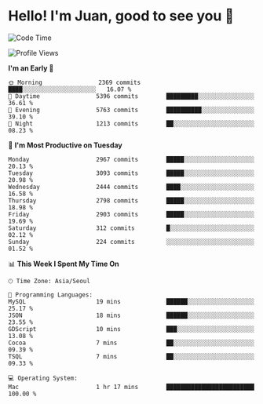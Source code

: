 # Hello! I'm Juan, good to see you 👋

<!--
**Y-k-Y/Y-k-Y** is a ✨ _special_ ✨ repository because its `README.md` (this file) appears on your GitHub profile.

Here are some ideas to get you started:

- 🔭 I’m currently working on ...
- 🌱 I’m currently learning ...
- 👯 I’m looking to collaborate on ...
- 🤔 I’m looking for help with ...
- 💬 Ask me about ...
- 📫 How to reach me: ...
- 😄 Pronouns: ...
- ⚡ Fun fact: ...
-->
<!--
![Profile views](https://gpvc.arturio.dev/Y-k-Y)

[![Omid Nikrah StackOverflow](https://github-readme-stackoverflow.vercel.app/?userID=9517076)](https://stackoverflow.com/users/9517076/i-have-10-fingers)
-->

<!--START_SECTION:waka-->
![Code Time](http://img.shields.io/badge/Code%20Time-1%2C749%20hrs%2011%20mins-blue)

![Profile Views](http://img.shields.io/badge/Profile%20Views-0-blue)

**I'm an Early 🐤** 

```text
🌞 Morning                2369 commits        ████░░░░░░░░░░░░░░░░░░░░░   16.07 % 
🌆 Daytime                5396 commits        █████████░░░░░░░░░░░░░░░░   36.61 % 
🌃 Evening                5763 commits        ██████████░░░░░░░░░░░░░░░   39.10 % 
🌙 Night                  1213 commits        ██░░░░░░░░░░░░░░░░░░░░░░░   08.23 % 
```
📅 **I'm Most Productive on Tuesday** 

```text
Monday                   2967 commits        █████░░░░░░░░░░░░░░░░░░░░   20.13 % 
Tuesday                  3093 commits        █████░░░░░░░░░░░░░░░░░░░░   20.98 % 
Wednesday                2444 commits        ████░░░░░░░░░░░░░░░░░░░░░   16.58 % 
Thursday                 2798 commits        █████░░░░░░░░░░░░░░░░░░░░   18.98 % 
Friday                   2903 commits        █████░░░░░░░░░░░░░░░░░░░░   19.69 % 
Saturday                 312 commits         █░░░░░░░░░░░░░░░░░░░░░░░░   02.12 % 
Sunday                   224 commits         ░░░░░░░░░░░░░░░░░░░░░░░░░   01.52 % 
```


📊 **This Week I Spent My Time On** 

```text
🕑︎ Time Zone: Asia/Seoul

💬 Programming Languages: 
MySQL                    19 mins             ██████░░░░░░░░░░░░░░░░░░░   25.17 % 
JSON                     18 mins             ██████░░░░░░░░░░░░░░░░░░░   23.55 % 
GDScript                 10 mins             ███░░░░░░░░░░░░░░░░░░░░░░   13.08 % 
Cocoa                    7 mins              ██░░░░░░░░░░░░░░░░░░░░░░░   09.39 % 
TSQL                     7 mins              ██░░░░░░░░░░░░░░░░░░░░░░░   09.33 % 

💻 Operating System: 
Mac                      1 hr 17 mins        █████████████████████████   100.00 % 
```


<!--END_SECTION:waka-->
